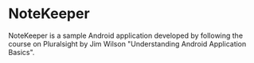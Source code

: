 # NoteKeeper

NoteKeeper is a sample Android application developed by following the course on Pluralsight 
by Jim Wilson "Understanding Android Application Basics".